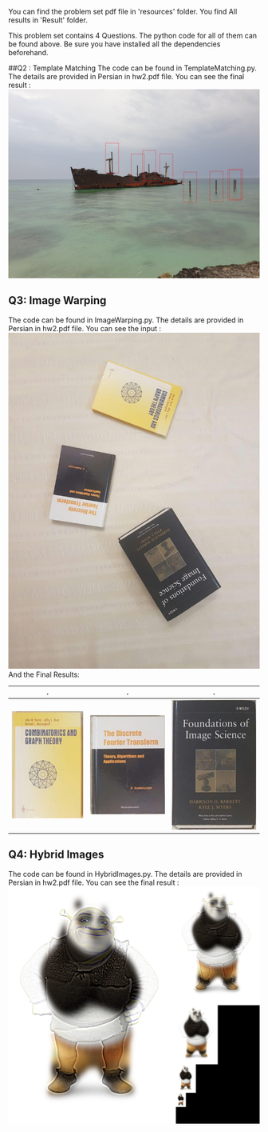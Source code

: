 You can find the problem set pdf file in 'resources' folder.
You find All results in 'Result' folder.

This problem set contains 4 Questions. The python code for all of them can be found above. Be sure you have installed all the dependencies beforehand.

##Q2 : Template Matching
The code can be found in TemplateMatching.py. The details are provided in Persian in hw2.pdf file. You can see the final result :
![Alt text](Result/res15.jpg "Title")



## Q3: Image Warping
 The code can be found in ImageWarping.py. The details are provided in Persian in hw2.pdf file. You can see the input :
![Alt text](resources/books.jpg "Title")
And the Final Results: 



.          |      .      |  .
:-------------------------:|:-------------------------:|:-------------------------:
![startup](Result/res16.png "") |  ![menu](Result/res17.png) |  ![menu](Result/res18.png)




## Q4: Hybrid Images
The code can be found in HybridImages.py. The details are provided in Persian in hw2.pdf file. You can see the final result :
![Alt text](Result/q6/res32-hybrid-concate.png "Title")